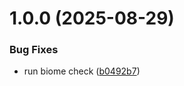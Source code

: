# 1.0.0 (2025-08-29)


### Bug Fixes

* run biome check ([b0492b7](https://github.com/FelipeFardo/Next-SaaS/commit/b0492b74a1dec32ce1a59d5c16266b4e7c17e03d))
